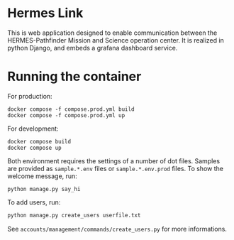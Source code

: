 # Hermes Link

This is web application designed to enable communication between the HERMES-Pathfinder Mission and Science operation center.
It is realized in python Django, and embeds a grafana dashboard service.

# Running the container

For production:
```
docker compose -f compose.prod.yml build
docker compose -f compose.prod.yml up
```

For development:
```
docker compose build
docker compose up
```

Both environment requires the settings of a number of dot files. Samples are provided as `sample.*.env` files or `sample.*.env.prod` files.
To show the welcome message, run:

```
python manage.py say_hi
```

To add users, run:

```python
python manage.py create_users userfile.txt
```

See `accounts/management/commands/create_users.py` for more informations.